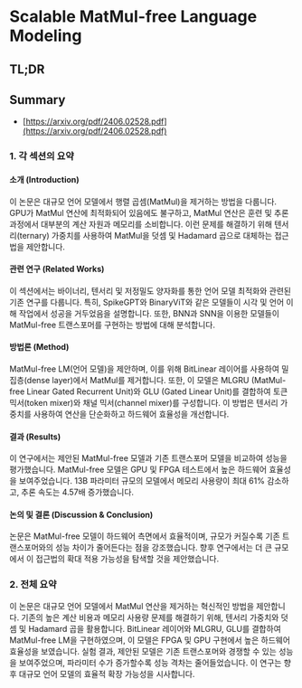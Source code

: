 # Scalable MatMul-free Language Modeling
## TL;DR
## Summary
- [https://arxiv.org/pdf/2406.02528.pdf](https://arxiv.org/pdf/2406.02528.pdf)

### 1. 각 섹션의 요약

#### 소개 (Introduction)
이 논문은 대규모 언어 모델에서 행렬 곱셈(MatMul)을 제거하는 방법을 다룹니다. GPU가 MatMul 연산에 최적화되어 있음에도 불구하고, MatMul 연산은 훈련 및 추론 과정에서 대부분의 계산 자원과 메모리를 소비합니다. 이런 문제를 해결하기 위해 텐서리(ternary) 가중치를 사용하여 MatMul을 덧셈 및 Hadamard 곱으로 대체하는 접근법을 제안합니다.

#### 관련 연구 (Related Works)
이 섹션에서는 바이너리, 텐서리 및 저정밀도 양자화를 통한 언어 모델 최적화와 관련된 기존 연구를 다룹니다. 특히, SpikeGPT와 BinaryViT와 같은 모델들이 시각 및 언어 이해 작업에서 성공을 거두었음을 설명합니다. 또한, BNN과 SNN을 이용한 모델들이 MatMul-free 트랜스포머를 구현하는 방법에 대해 분석합니다.

#### 방법론 (Method)
MatMul-free LM(언어 모델)을 제안하며, 이를 위해 BitLinear 레이어를 사용하여 밀집층(dense layer)에서 MatMul를 제거합니다. 또한, 이 모델은 MLGRU (MatMul-free Linear Gated Recurrent Unit)와 GLU (Gated Linear Unit)를 결합하여 토큰 믹서(token mixer)와 채널 믹서(channel mixer)를 구성합니다. 이 방법은 텐서리 가중치를 사용하여 연산을 단순화하고 하드웨어 효율성을 개선합니다.

#### 결과 (Results)
이 연구에서는 제안된 MatMul-free 모델과 기존 트랜스포머 모델을 비교하여 성능을 평가했습니다. MatMul-free 모델은 GPU 및 FPGA 테스트에서 높은 하드웨어 효율성을 보여주었습니다. 13B 파라미터 규모의 모델에서 메모리 사용량이 최대 61% 감소하고, 추론 속도는 4.57배 증가했습니다.

#### 논의 및 결론 (Discussion & Conclusion)
논문은 MatMul-free 모델이 하드웨어 측면에서 효율적이며, 규모가 커질수록 기존 트랜스포머와의 성능 차이가 줄어든다는 점을 강조했습니다. 향후 연구에서는 더 큰 규모에서 이 접근법의 확대 적용 가능성을 탐색할 것을 제안했습니다.

### 2. 전체 요약

이 논문은 대규모 언어 모델에서 MatMul 연산을 제거하는 혁신적인 방법을 제안합니다. 기존의 높은 계산 비용과 메모리 사용량 문제를 해결하기 위해, 텐서리 가중치와 덧셈 및 Hadamard 곱을 활용합니다. BitLinear 레이어와 MLGRU, GLU를 결합하여 MatMul-free LM을 구현하였으며, 이 모델은 FPGA 및 GPU 구현에서 높은 하드웨어 효율성을 보였습니다. 실험 결과, 제안된 모델은 기존 트랜스포머와 경쟁할 수 있는 성능을 보여주었으며, 파라미터 수가 증가할수록 성능 격차는 줄어들었습니다. 이 연구는 향후 대규모 언어 모델의 효율적 확장 가능성을 시사합니다.